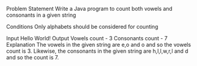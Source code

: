 Problem Statement
Write a Java program to count both vowels and consonants in a given string

Conditions
Only alphabets should be considered for counting

Input
Hello World!
Output
Vowels count - 3
Consonants count - 7
Explanation
The vowels in the given string are e,o and o and so the vowels count is 3. Likewise, the consonants in the given string are h,l,l,w,r,l and d and so the count is 7.

